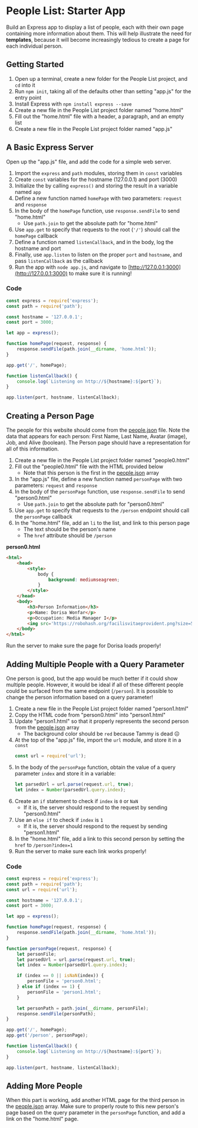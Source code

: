 # People List: Starter App
Build an Express app to display a list of people, each with their own page containing more information about them. This will help illustrate the need for **templates**, because it will become increasingly tedious to create a page for each individual person.

## Getting Started
1. Open up a terminal, create a new folder for the People List project, and `cd` into it
1. Run `npm init`, taking all of the defaults other than setting "app.js" for the entry point
1. Install Express with `npm install express --save`
1. Create a new file in the People List project folder named "home.html"
1. Fill out the "home.html" file with a header, a paragraph, and an empty list
1. Create a new file in the People List project folder named "app.js"

## A Basic Express Server
Open up the "app.js" file, and add the code for a simple web server.

1. Import the `express` and `path` modules, storing them in `const` variables
1. Create `const` variables for the hostname (127.0.0.1) and port (3000)
1. Initialize the by calling `express()` and storing the result in a variable named `app`
1. Define a new function named `homePage` with two parameters: `request` and `response`
1. In the body of the `homePage` function, use `response.sendFile` to send "home.html"
    - Use `path.join` to get the absolute path for "home.html"
1. Use `app.get` to specify that requests to the root (`'/'`) should call the `homePage` callback
1. Define a function named `listenCallback`, and in the body, log the hostname and port
1. Finally, use `app.listen` to listen on the proper `port` and `hostname`, and pass `listenCallback` as the callback
1. Run the app with `node app.js`, and navigate to [http://127.0.0.1:3000](http://127.0.0.1:3000) to make sure it is running!

### Code
```js
const express = require('express');
const path = require('path');

const hostname = '127.0.0.1';
const port = 3000;

let app = express();

function homePage(request, response) {
    response.sendFile(path.join(__dirname, 'home.html'));
}

app.get('/', homePage);

function listenCallback() {
    console.log(`Listening on http://${hostname}:${port}`);
}

app.listen(port, hostname, listenCallback);
```

## Creating a Person Page
The people for this website should come from the <a href="people.json" target="_blank">people.json</a> file. Note the data that appears for each person: First Name, Last Name, Avatar (image), Job, and Alive (boolean). The Person page should have a representation for all of this information.

1. Create a new file in the People List project folder named "people0.html"
1. Fill out the "people0.html" file with the HTML provided below
    - Note that this person is the first in the <a href="people.json" target="_blank">people.json</a> array
1. In the "app.js" file, define a new function named `personPage` with two parameters: `request` and `response`
1. In the body of the `personPage` function, use `response.sendFile` to send "person0.html"
    - Use `path.join` to get the absolute path for "person0.html"
1. Use `app.get` to specify that requests to the `/person` endpoint should call the `personPage` callback
1. In the "home.html" file, add an `li` to the list, and link to this person page
    - The text should be the person's name
    - The `href` attribute should be `/person`

**person0.html**
```html
<html>
    <head>
        <style>
            body {
                background: mediumseagreen;
            }
        </style>
    </head>
    <body>
        <h3>Person Information</h3>
        <p>Name: Dorisa Wonfar</p>
        <p>Occupation: Media Manager I</p>
        <img src='https://robohash.org/facilisvitaeprovident.png?size=50x50&set=set1' />
    </body>
</html>
```

Run the server to make sure the page for Dorisa loads properly!

## Adding Multiple People with a Query Parameter
One person is good, but the app would be much better if it could show multiple people. However, it would be ideal if all of these different people could be surfaced from the same endpoint (`/person`). It is possible to change the person information based on a query parameter!

1. Create a new file in the People List project folder named "person1.html"
1. Copy the HTML code from "person0.html" into "person1.html"
1. Update "person1.html" so that it properly represents the second person from the <a href="people.json" target="_blank">people.json</a> array
    - The background color should be `red` because Tammy is dead ☹
1. At the top of the "app.js" file, import the `url` module, and store it in a `const`
    ```js
    const url = require('url');
    ```
1. In the body of the `personPage` function, obtain the value of a query parameter `index` and store it in a variable:
    ```js
    let parsedUrl = url.parse(request.url, true);
    let index = Number(parsedUrl.query.index);
    ```
1. Create an `if` statement to check if `index` is `0` or `NaN`
    - If it is, the server should respond to the request by sending "person0.html"
1. Use an `else if` to check if `index` is `1`
    - If it is, the server should respond to the request by sending "person1.html"
1. In the "home.html" file, add a link to this second person by setting the `href` to `/person?index=1`
1. Run the server to make sure each link works properly!

### Code
```js
const express = require('express');
const path = require('path');
const url = require('url');

const hostname = '127.0.0.1';
const port = 3000;

let app = express();

function homePage(request, response) {
    response.sendFile(path.join(__dirname, 'home.html'));
}

function personPage(request, response) {
    let personFile;
    let parsedUrl = url.parse(request.url, true);
    let index = Number(parsedUrl.query.index);

    if (index == 0 || isNaN(index)) {
        personFile = 'person0.html';
    } else if (index == 1) {
        personFile = 'person1.html';
    }

    let personPath = path.join(__dirname, personFile);
    response.sendFile(personPath);
}

app.get('/', homePage);
app.get('/person', personPage);

function listenCallback() {
    console.log(`Listening on http://${hostname}:${port}`);
}

app.listen(port, hostname, listenCallback);
```

## Adding More People
When this part is working, add another HTML page for the third person in the <a href="people.json" target="_blank">people.json</a> array. Make sure to properly route to this new person's page based on the query parameter in the `personPage` function, and add a link on the "home.html" page. 